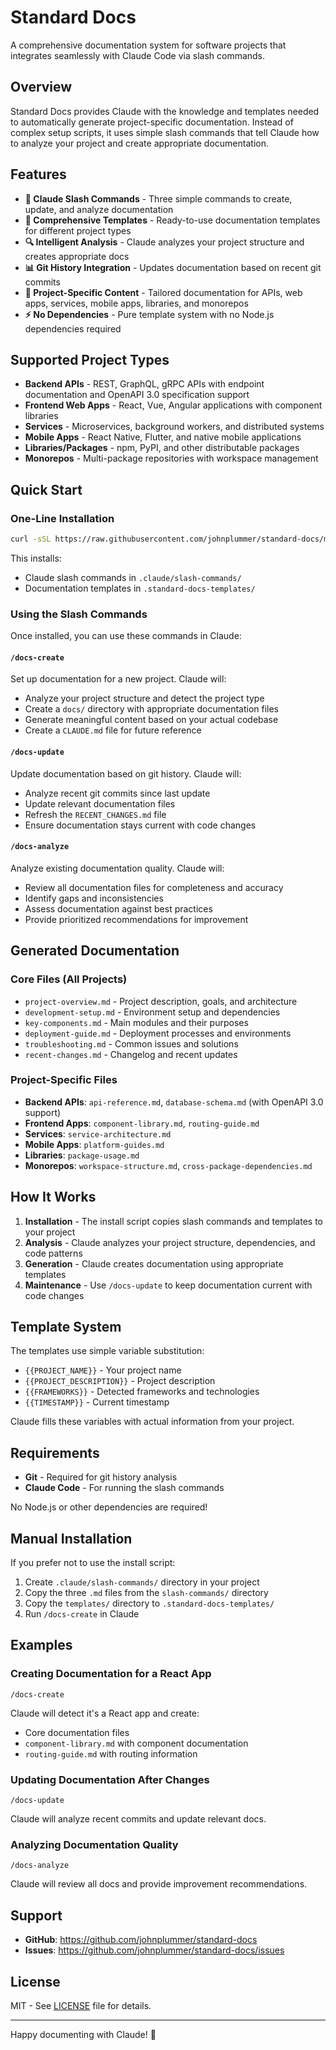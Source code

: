 # Standard Docs

A comprehensive documentation system for software projects that integrates seamlessly with Claude Code via slash commands.

## Overview

Standard Docs provides Claude with the knowledge and templates needed to automatically generate project-specific documentation. Instead of complex setup scripts, it uses simple slash commands that tell Claude how to analyze your project and create appropriate documentation.

## Features

- **🤖 Claude Slash Commands** - Three simple commands to create, update, and analyze documentation
- **📝 Comprehensive Templates** - Ready-to-use documentation templates for different project types
- **🔍 Intelligent Analysis** - Claude analyzes your project structure and creates appropriate docs
- **📊 Git History Integration** - Updates documentation based on recent git commits
- **🎯 Project-Specific Content** - Tailored documentation for APIs, web apps, services, mobile apps, libraries, and monorepos
- **⚡ No Dependencies** - Pure template system with no Node.js dependencies required

## Supported Project Types

- **Backend APIs** - REST, GraphQL, gRPC APIs with endpoint documentation and OpenAPI 3.0 specification support
- **Frontend Web Apps** - React, Vue, Angular applications with component libraries  
- **Services** - Microservices, background workers, and distributed systems
- **Mobile Apps** - React Native, Flutter, and native mobile applications
- **Libraries/Packages** - npm, PyPI, and other distributable packages
- **Monorepos** - Multi-package repositories with workspace management

## Quick Start

### One-Line Installation

```bash
curl -sSL https://raw.githubusercontent.com/johnplummer/standard-docs/main/install.sh | bash
```

This installs:

- Claude slash commands in `.claude/slash-commands/`
- Documentation templates in `.standard-docs-templates/`

### Using the Slash Commands

Once installed, you can use these commands in Claude:

#### `/docs-create`

Set up documentation for a new project. Claude will:

- Analyze your project structure and detect the project type
- Create a `docs/` directory with appropriate documentation files
- Generate meaningful content based on your actual codebase
- Create a `CLAUDE.md` file for future reference

#### `/docs-update`

Update documentation based on git history. Claude will:

- Analyze recent git commits since last update
- Update relevant documentation files
- Refresh the `RECENT_CHANGES.md` file
- Ensure documentation stays current with code changes

#### `/docs-analyze`

Analyze existing documentation quality. Claude will:

- Review all documentation files for completeness and accuracy
- Identify gaps and inconsistencies
- Assess documentation against best practices
- Provide prioritized recommendations for improvement

## Generated Documentation

### Core Files (All Projects)

- `project-overview.md` - Project description, goals, and architecture
- `development-setup.md` - Environment setup and dependencies
- `key-components.md` - Main modules and their purposes
- `deployment-guide.md` - Deployment processes and environments
- `troubleshooting.md` - Common issues and solutions
- `recent-changes.md` - Changelog and recent updates

### Project-Specific Files

- **Backend APIs**: `api-reference.md`, `database-schema.md` (with OpenAPI 3.0 support)
- **Frontend Apps**: `component-library.md`, `routing-guide.md`
- **Services**: `service-architecture.md`
- **Mobile Apps**: `platform-guides.md`
- **Libraries**: `package-usage.md`
- **Monorepos**: `workspace-structure.md`, `cross-package-dependencies.md`

## How It Works

1. **Installation** - The install script copies slash commands and templates to your project
2. **Analysis** - Claude analyzes your project structure, dependencies, and code patterns
3. **Generation** - Claude creates documentation using appropriate templates
4. **Maintenance** - Use `/docs-update` to keep documentation current with code changes

## Template System

The templates use simple variable substitution:

- `{{PROJECT_NAME}}` - Your project name
- `{{PROJECT_DESCRIPTION}}` - Project description
- `{{FRAMEWORKS}}` - Detected frameworks and technologies
- `{{TIMESTAMP}}` - Current timestamp

Claude fills these variables with actual information from your project.

## Requirements

- **Git** - Required for git history analysis
- **Claude Code** - For running the slash commands

No Node.js or other dependencies are required!

## Manual Installation

If you prefer not to use the install script:

1. Create `.claude/slash-commands/` directory in your project
2. Copy the three `.md` files from the `slash-commands/` directory
3. Copy the `templates/` directory to `.standard-docs-templates/`
4. Run `/docs-create` in Claude

## Examples

### Creating Documentation for a React App

```text
/docs-create
```

Claude will detect it's a React app and create:

- Core documentation files
- `component-library.md` with component documentation
- `routing-guide.md` with routing information

### Updating Documentation After Changes

```text
/docs-update
```

Claude will analyze recent commits and update relevant docs.

### Analyzing Documentation Quality

```text
/docs-analyze
```

Claude will review all docs and provide improvement recommendations.

## Support

- **GitHub**: <https://github.com/johnplummer/standard-docs>
- **Issues**: <https://github.com/johnplummer/standard-docs/issues>

## License

MIT - See [LICENSE](LICENSE) file for details.

---

Happy documenting with Claude! 🎉
